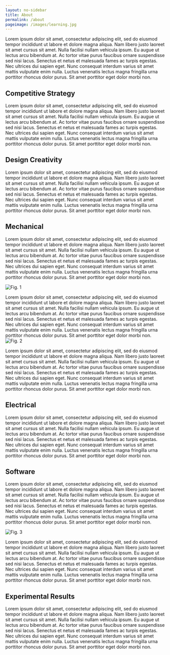 ```yaml
---
layout: no-sidebar
title: About
permalink: /about
pageimage: /images/learning.jpg
---
```


<!--Content-->
Lorem ipsum dolor sit amet, consectetur adipiscing elit, sed do eiusmod tempor incididunt ut labore et dolore magna aliqua. Nam libero justo laoreet sit amet cursus sit amet. Nulla facilisi nullam vehicula ipsum. Eu augue ut lectus arcu bibendum at. Ac tortor vitae purus faucibus ornare suspendisse sed nisi lacus. Senectus et netus et malesuada fames ac turpis egestas. Nec ultrices dui sapien eget. Nunc consequat interdum varius sit amet mattis vulputate enim nulla. Luctus venenatis lectus magna fringilla urna porttitor rhoncus dolor purus. Sit amet porttitor eget dolor morbi non.

## Competitive Strategy
Lorem ipsum dolor sit amet, consectetur adipiscing elit, sed do eiusmod tempor incididunt ut labore et dolore magna aliqua. Nam libero justo laoreet sit amet cursus sit amet. Nulla facilisi nullam vehicula ipsum. Eu augue ut lectus arcu bibendum at. Ac tortor vitae purus faucibus ornare suspendisse sed nisi lacus. Senectus et netus et malesuada fames ac turpis egestas. Nec ultrices dui sapien eget. Nunc consequat interdum varius sit amet mattis vulputate enim nulla. Luctus venenatis lectus magna fringilla urna porttitor rhoncus dolor purus. Sit amet porttitor eget dolor morbi non.

## Design Creativity
Lorem ipsum dolor sit amet, consectetur adipiscing elit, sed do eiusmod tempor incididunt ut labore et dolore magna aliqua. Nam libero justo laoreet sit amet cursus sit amet. Nulla facilisi nullam vehicula ipsum. Eu augue ut lectus arcu bibendum at. Ac tortor vitae purus faucibus ornare suspendisse sed nisi lacus. Senectus et netus et malesuada fames ac turpis egestas. Nec ultrices dui sapien eget. Nunc consequat interdum varius sit amet mattis vulputate enim nulla. Luctus venenatis lectus magna fringilla urna porttitor rhoncus dolor purus. Sit amet porttitor eget dolor morbi non.

## Mechanical
Lorem ipsum dolor sit amet, consectetur adipiscing elit, sed do eiusmod tempor incididunt ut labore et dolore magna aliqua. Nam libero justo laoreet sit amet cursus sit amet. Nulla facilisi nullam vehicula ipsum. Eu augue ut lectus arcu bibendum at. Ac tortor vitae purus faucibus ornare suspendisse sed nisi lacus. Senectus et netus et malesuada fames ac turpis egestas. Nec ultrices dui sapien eget. Nunc consequat interdum varius sit amet mattis vulputate enim nulla. Luctus venenatis lectus magna fringilla urna porttitor rhoncus dolor purus. Sit amet porttitor eget dolor morbi non.

![Fig. 1]({{site.baseurl}}/images/sewing.jpg)

Lorem ipsum dolor sit amet, consectetur adipiscing elit, sed do eiusmod tempor incididunt ut labore et dolore magna aliqua. Nam libero justo laoreet sit amet cursus sit amet. Nulla facilisi nullam vehicula ipsum. Eu augue ut lectus arcu bibendum at. Ac tortor vitae purus faucibus ornare suspendisse sed nisi lacus. Senectus et netus et malesuada fames ac turpis egestas. Nec ultrices dui sapien eget. Nunc consequat interdum varius sit amet mattis vulputate enim nulla. Luctus venenatis lectus magna fringilla urna porttitor rhoncus dolor purus. Sit amet porttitor eget dolor morbi non.
![Fig. 2]({{site.baseurl}}/images/coding.jpg)

Lorem ipsum dolor sit amet, consectetur adipiscing elit, sed do eiusmod tempor incididunt ut labore et dolore magna aliqua. Nam libero justo laoreet sit amet cursus sit amet. Nulla facilisi nullam vehicula ipsum. Eu augue ut lectus arcu bibendum at. Ac tortor vitae purus faucibus ornare suspendisse sed nisi lacus. Senectus et netus et malesuada fames ac turpis egestas. Nec ultrices dui sapien eget. Nunc consequat interdum varius sit amet mattis vulputate enim nulla. Luctus venenatis lectus magna fringilla urna porttitor rhoncus dolor purus. Sit amet porttitor eget dolor morbi non.

## Electrical
Lorem ipsum dolor sit amet, consectetur adipiscing elit, sed do eiusmod tempor incididunt ut labore et dolore magna aliqua. Nam libero justo laoreet sit amet cursus sit amet. Nulla facilisi nullam vehicula ipsum. Eu augue ut lectus arcu bibendum at. Ac tortor vitae purus faucibus ornare suspendisse sed nisi lacus. Senectus et netus et malesuada fames ac turpis egestas. Nec ultrices dui sapien eget. Nunc consequat interdum varius sit amet mattis vulputate enim nulla. Luctus venenatis lectus magna fringilla urna porttitor rhoncus dolor purus. Sit amet porttitor eget dolor morbi non.

## Software
Lorem ipsum dolor sit amet, consectetur adipiscing elit, sed do eiusmod tempor incididunt ut labore et dolore magna aliqua. Nam libero justo laoreet sit amet cursus sit amet. Nulla facilisi nullam vehicula ipsum. Eu augue ut lectus arcu bibendum at. Ac tortor vitae purus faucibus ornare suspendisse sed nisi lacus. Senectus et netus et malesuada fames ac turpis egestas. Nec ultrices dui sapien eget. Nunc consequat interdum varius sit amet mattis vulputate enim nulla. Luctus venenatis lectus magna fringilla urna porttitor rhoncus dolor purus. Sit amet porttitor eget dolor morbi non.

![Fig. 3]({{site.baseurl}}/images/wiring.jpg)

Lorem ipsum dolor sit amet, consectetur adipiscing elit, sed do eiusmod tempor incididunt ut labore et dolore magna aliqua. Nam libero justo laoreet sit amet cursus sit amet. Nulla facilisi nullam vehicula ipsum. Eu augue ut lectus arcu bibendum at. Ac tortor vitae purus faucibus ornare suspendisse sed nisi lacus. Senectus et netus et malesuada fames ac turpis egestas. Nec ultrices dui sapien eget. Nunc consequat interdum varius sit amet mattis vulputate enim nulla. Luctus venenatis lectus magna fringilla urna porttitor rhoncus dolor purus. Sit amet porttitor eget dolor morbi non.

## Experimental Results
Lorem ipsum dolor sit amet, consectetur adipiscing elit, sed do eiusmod tempor incididunt ut labore et dolore magna aliqua. Nam libero justo laoreet sit amet cursus sit amet. Nulla facilisi nullam vehicula ipsum. Eu augue ut lectus arcu bibendum at. Ac tortor vitae purus faucibus ornare suspendisse sed nisi lacus. Senectus et netus et malesuada fames ac turpis egestas. Nec ultrices dui sapien eget. Nunc consequat interdum varius sit amet mattis vulputate enim nulla. Luctus venenatis lectus magna fringilla urna porttitor rhoncus dolor purus. Sit amet porttitor eget dolor morbi non.